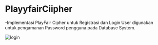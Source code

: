 # PlayyfairCiipher
-Implementasi PlayFair Cipher untuk Registrasi dan Login User digunakan untuk pengamanan Password pengguna pada Database System.

![login](login.png)
